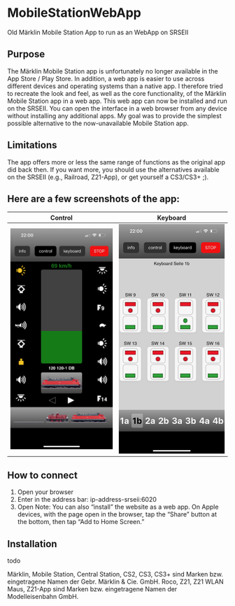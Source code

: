 # MobileStationWebApp
Old Märklin Mobile Station App to run as an WebApp on SRSEII

## Purpose
The Märklin Mobile Station app is unfortunately no longer available in the App Store / Play Store. In addition, a web app is easier to use across different devices and operating systems than a native app. I therefore tried to recreate the look and feel, as well as the core functionality, of the Märklin Mobile Station app in a web app. This web app can now be installed and run on the SRSEII. You can open the interface in a web browser from any device without installing any additional apps. My goal was to provide the simplest possible alternative to the now-unavailable Mobile Station app.

## Limitations
The app offers more or less the same range of functions as the original app did back then. If you want more, you should use the alternatives available on the SRSEII (e.g., Railroad, Z21-App), or get yourself a CS3/CS3+ ;).

## Here are a few screenshots of the app:
| Control | Keyboard |
| --- | --- |
|![](documentation/mswebapp_control.jpeg)|![](documentation/mswebapp_keyboard.jpeg)|

## How to connect
1. Open your browser
2. Enter in the address bar: ip-address-srseii:6020
3. Open
Note: You can also “install” the website as a web app. On Apple devices, with the page open in the browser, tap the “Share” button at the bottom, then tap “Add to Home Screen.”

## Installation
todo







Märklin, Mobile Station, Central Station, CS2, CS3, CS3+ sind Marken bzw. eingetragene Namen der Gebr. Märklin & Cie. GmbH.
Roco, Z21, Z21 WLAN Maus, Z21-App sind Marken bzw. eingetragene Namen der Modelleisenbahn GmbH.
